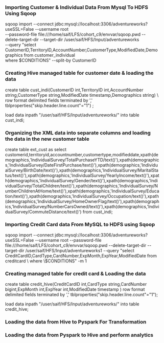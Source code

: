 <h3> Importing Customer & Individual Data From Mysql To HDFS Using Sqoop</h3>

sqoop import --connect jdbc:mysql://localhost:3306/adventureworks?useSSL=False --username root \
--password-file file:///home/saif/LFS/cohort_c9/envvar/sqoop.pwd --delete-target-dir --target-dir /user/saif/HFS/Input/adventureworks \
--query "select CustomerID,TerritoryID,AccountNumber,CustomerType,ModifiedDate,Demographics from customer_individual \
where \$CONDITIONS" --split-by CustomerID


<h3>Creating Hive managed table for customer date & loading the data</h3>
create table cust_indi(CustomerID int,TerritoryID int,AccountNumber string,CustomerType string,ModifiedDate timestamp,Demographics string) \
row format delimited fields terminated by ',' tblproperties("skip.header.line.count"="1") ;

load data inpath "/user/saif/HFS/Input/adventureworks/" into table cust_indi;

<h3> Organizing the XML data into separate columns and loading the data in the new customer table</h3>
create table ext_cust as select customerid,territoryid,accountnumber,customertype,modifieddate,xpath(demographics,'IndividualSurvey/TotalPurchaseYTD/text()'),xpath(demographics,'IndividualSurvey/DateFirstPurchase/text()'),xpath(demographics,'IndividualSurvey/BirthDate/text()'),xpath(demographics,'IndividualSurvey/MaritalStatus/text()'),xpath(demographics,'IndividualSurvey/YearlyIncome/text()'),xpath(demographics,'IndividualSurvey/Gender/text()'),xpath(demographics,'IndividualSurvey/TotalChildren/text()'),xpath(demographics,'IndividualSurvey/NumberChildrenAtHome/text()'),xpath(demographics,'IndividualSurvey/Education/text()'),xpath(demographics,'IndividualSurvey/Occupation/text()'),xpath(demographics,'IndividualSurvey/HomeOwnerFlag/text()'),xpath(demographics,'IndividualSurvey/NumberCarsOwned/text()'),xpath(demographics,'IndividualSurvey/CommuteDistance/text()') from cust_indi;


<h3>Importing Credit Card data From MySQL to HDFS using Sqoop</h3>
sqoop import --connect jdbc:mysql://localhost:3306/adventureworks?useSSL=False --username root --password-file file:///home/saif/LFS/cohort_c9/envvar/sqoop.pwd --delete-target-dir --target-dir /user/saif/HFS/Input/adventureworks1 --query "select CreditCardID,CardType,CardNumber,ExpMonth,ExpYear,ModifiedDate from creditcard \
where \$CONDITIONS" -m 1


<h3>Creating managed table for credit card & Loading the data </h3>
create table credit_hive(CreditCardID  int,CardType string,CardNumber bigint,ExpMonth int,ExpYear int,ModifiedDate timestamp ) row format delimited fields terminated by ','  tblproperties("skip.header.line.count"="1");
 
load data inpath "/user/saif/HFS/Input/adventureworks/" into table credit_hive;

<h3>Loading the data from Hive to Pyspark For Transformation</h3>

<h3>Loading the data from Pyspark to Hive and perform analytics</h3>
